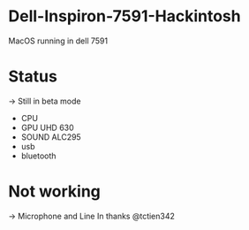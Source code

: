 # Dell-Inspiron-7591-Hackintosh
MacOS running in dell 7591

# Status
-> Still in beta mode
+ CPU 
+ GPU UHD 630
+ SOUND ALC295
+ usb
+ bluetooth

# Not working
-> Microphone and Line In
thanks @tctien342
